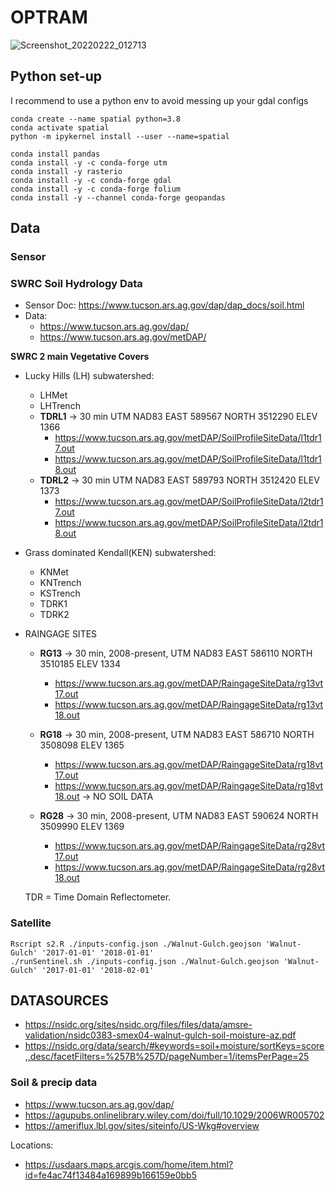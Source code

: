 # OPTRAM

![Screenshot_20220222_012713](https://user-images.githubusercontent.com/16523144/155042062-d74f38a0-6004-446a-83d6-0fc55506c40c.png)

## Python set-up 

I recommend to use a python env to avoid messing up your gdal configs

```{bash}
conda create --name spatial python=3.8
conda activate spatial
python -m ipykernel install --user --name=spatial

conda install pandas
conda install -y -c conda-forge utm
conda install -y rasterio
conda install -y -c conda-forge gdal
conda install -y -c conda-forge folium
conda install -y --channel conda-forge geopandas
```



## Data

### Sensor

### SWRC Soil Hydrology Data

- Sensor Doc: https://www.tucson.ars.ag.gov/dap/dap_docs/soil.html
- Data: 
  - https://www.tucson.ars.ag.gov/dap/
  - https://www.tucson.ars.ag.gov/metDAP/


**SWRC 2 main Vegetative Covers**
- Lucky Hills (LH) subwatershed:
  - LHMet
  - LHTrench 
  - **TDRL1** -> 30 min UTM NAD83 EAST 589567 NORTH 3512290 ELEV 1366
    - https://www.tucson.ars.ag.gov/metDAP/SoilProfileSiteData/l1tdr17.out
    - https://www.tucson.ars.ag.gov/metDAP/SoilProfileSiteData/l1tdr18.out
  - **TDRL2** -> 30 min UTM NAD83 EAST 589793 NORTH 3512420 ELEV 1373
    - https://www.tucson.ars.ag.gov/metDAP/SoilProfileSiteData/l2tdr17.out
    - https://www.tucson.ars.ag.gov/metDAP/SoilProfileSiteData/l2tdr18.out   
- Grass dominated Kendall(KEN) subwatershed:
  - KNMet
  - KNTrench 
  - KSTrench
  - TDRK1
  - TDRK2 
- RAINGAGE SITES
  - **RG13** -> 30 min, 2008-present, UTM NAD83 EAST 586110 NORTH 3510185 ELEV 1334
    - https://www.tucson.ars.ag.gov/metDAP/RaingageSiteData/rg13vt17.out 
    - https://www.tucson.ars.ag.gov/metDAP/RaingageSiteData/rg13vt18.out 
  - **RG18** -> 30 min, 2008-present, UTM NAD83 EAST 586710 NORTH 3508098 ELEV 1365
    - https://www.tucson.ars.ag.gov/metDAP/RaingageSiteData/rg18vt17.out
    - https://www.tucson.ars.ag.gov/metDAP/RaingageSiteData/rg18vt18.out   -> NO SOIL DATA

  - **RG28** -> 30 min, 2008-present, UTM NAD83 EAST 590624 NORTH 3509990 ELEV 1369
    - https://www.tucson.ars.ag.gov/metDAP/RaingageSiteData/rg28vt17.out
    - https://www.tucson.ars.ag.gov/metDAP/RaingageSiteData/rg28vt18.out

  TDR = Time Domain Reflectometer.

### Satellite 

```{bash}
Rscript s2.R ./inputs-config.json ./Walnut-Gulch.geojson 'Walnut-Gulch' '2017-01-01' '2018-01-01'
./runSentinel.sh ./inputs-config.json ./Walnut-Gulch.geojson 'Walnut-Gulch' '2017-01-01' '2018-02-01'
```

## DATASOURCES

- https://nsidc.org/sites/nsidc.org/files/files/data/amsre-validation/nsidc0383-smex04-walnut-gulch-soil-moisture-az.pdf
- https://nsidc.org/data/search/#keywords=soil+moisture/sortKeys=score,,desc/facetFilters=%257B%257D/pageNumber=1/itemsPerPage=25


### Soil & precip data
- https://www.tucson.ars.ag.gov/dap/
- https://agupubs.onlinelibrary.wiley.com/doi/full/10.1029/2006WR005702
- https://ameriflux.lbl.gov/sites/siteinfo/US-Wkg#overview

Locations: 
- https://usdaars.maps.arcgis.com/home/item.html?id=fe4ac74f13484a169899b166159e0bb5












